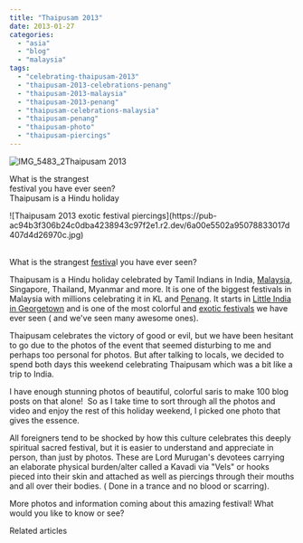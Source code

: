 ```yaml
---
title: "Thaipusam 2013"
date: 2013-01-27
categories: 
  - "asia"
  - "blog"
  - "malaysia"
tags: 
  - "celebrating-thaipusam-2013"
  - "thaipusam-2013-celebrations-penang"
  - "thaipusam-2013-malaysia"
  - "thaipusam-2013-penang"
  - "thaipusam-celebrations-malaysia"
  - "thaipusam-penang"
  - "thaipusam-photo"
  - "thaipusam-piercings"
---
```


![IMG_5483_2](https://pub-ac94b3f306b24c0dba4238943c97f2e1.r2.dev/6a00e5502a95078833017d407d4cd1970c.jpg)Thaipusam 2013  
  
What is the strangest  
festival you have ever seen?  
Thaipusam is a Hindu holiday

<!--more--> ![Thaipusam 2013 exotic festival piercings](https://pub-ac94b3f306b24c0dba4238943c97f2e1.r2.dev/6a00e5502a95078833017d407d4d26970c.jpg)  
   
What is the strangest [festiva](https://pub-ac94b3f306b24c0dba4238943c97f2e1.r2.dev/2007/03/semana-santa-in.html "semana santa seville")l you have ever seen?  
  
Thaipusam is a Hindu holiday celebrated by Tamil Indians in India, [Malaysia](https://pub-ac94b3f306b24c0dba4238943c97f2e1.r2.dev/2012/07/typical-malaysia-local-style.html "Malaysia"), Singapore, Thailand, Myanmar and more. It is one of the biggest festivals in Malaysia with millions celebrating it in KL and [Penang](https://pub-ac94b3f306b24c0dba4238943c97f2e1.r2.dev/2011/01/tropical-winter-home-in-penang-malaysia-location-indenpendent-digital-nomad-long-term-travel-tips-.html "penang vacation rental"). It starts in [Little India in Georgetown](https://pub-ac94b3f306b24c0dba4238943c97f2e1.r2.dev/2012/08/little-india-in-georgetown-penang.html "little India in Georgetown, Penang") and is one of the most colorful and [exotic festivals](https://pub-ac94b3f306b24c0dba4238943c97f2e1.r2.dev/2009/04/spain-stunning-semana-santa-easter-procession-in-andalusia-white-village.html "exotic festival semana santa") we have ever seen ( and we've seen many awesome ones).  
  
Thaipusam celebrates the victory of good or evil, but we have been hesitant to go due to the photos of the event that seemed disturbing to me and perhaps too personal for photos. But after talking to locals, we decided to spend both days this weekend celebrating Thaipusam which was a bit like a trip to India.  
  
I have enough stunning photos of beautiful, colorful saris to make 100 blog posts on that alone!  So as I take time to sort through all the photos and video and enjoy the rest of this holiday weekend, I picked one photo that gives the essence.  
  
All foreigners tend to be shocked by how this culture celebrates this deeply spiritual sacred festival, but it is easier to understand and appreciate in person, than just by photos. These are Lord Murugan's devotees carrying an elaborate physical burden/alter called a Kavadi via "Vels" or hooks pieced into their skin and attached as well as piercings through their mouths and all over their bodies. ( Done in a trance and no blood or scarring).  
  
More photos and information coming about this amazing festival! What would you like to know or see?  
  

Related articles

